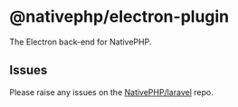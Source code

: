 # @nativephp/electron-plugin

The Electron back-end for NativePHP.

## Issues

Please raise any issues on the [NativePHP/laravel](https://github.com/NativePHP/laravel/issues) repo.

